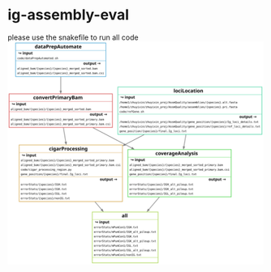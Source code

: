 # ig-assembly-eval

please use the snakefile to run all code
![snakefile pipeline](code/file_hap.svg)